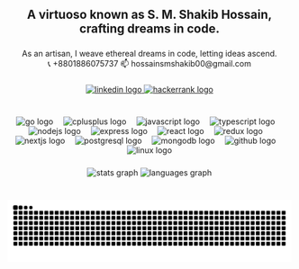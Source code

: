 ###

<h2 align="center">A virtuoso known as S. M. Shakib Hossain, crafting dreams in code.</h2>

###

<p align="center">As an artisan, I weave ethereal dreams in code, letting ideas ascend.<br> 📞 +8801886075737 📫 hossainsmshakib00@gmail.com</p>

###

<div align="center">
  <a href="https://www.linkedin.com/in/hossainsmshakib/" target="_blank">
    <img src="https://raw.githubusercontent.com/maurodesouza/profile-readme-generator/master/src/assets/icons/social/linkedin/default.svg" width="52" height="40" alt="linkedin logo"  />
  </a>
  <a href="https://www.hackerrank.com/profile/_TheOne_" target="_blank">
    <img src="https://raw.githubusercontent.com/maurodesouza/profile-readme-generator/master/src/assets/icons/social/hackerrank/default.svg" width="52" height="40" alt="hackerrank logo"  />
  </a>
</div/>

###

<br clear="both">

<div align="center">
  <img src="https://skillicons.dev/icons?i=go" height="40" alt="go logo"  />
  <img width="10" />
  <img src="https://skillicons.dev/icons?i=cpp" height="40" alt="cplusplus logo"  />
  <img width="10" />
  <img src="https://skillicons.dev/icons?i=js" height="40" alt="javascript logo"  />
  <img width="10" />
  <img src="https://skillicons.dev/icons?i=ts" height="40" alt="typescript logo"  />
  <img width="10" />
  <img src="https://skillicons.dev/icons?i=nodejs" height="40" alt="nodejs logo"  />
  <img width="10" />
  <img src="https://skillicons.dev/icons?i=express" height="40" alt="express logo"  />
  <img width="10" />
  <img src="https://skillicons.dev/icons?i=react" height="40" alt="react logo"  />
  <img width="10" />
  <img src="https://skillicons.dev/icons?i=redux" height="40" alt="redux logo"  />
  <img width="10" />
  <img src="https://skillicons.dev/icons?i=nextjs" height="40" alt="nextjs logo"  />
  <img width="10" />
  <img src="https://skillicons.dev/icons?i=postgres" height="40" alt="postgresql logo"  />
  <img width="10" />
  <img src="https://skillicons.dev/icons?i=mongodb" height="40" alt="mongodb logo"  />
  <img width="10" />
  <img src="https://skillicons.dev/icons?i=github" height="40" alt="github logo"  />
  <img width="10" />
  <img src="https://skillicons.dev/icons?i=linux" height="40" alt="linux logo"  />
</div>

###

<div align="center">
  <img src="https://github-readme-stats.vercel.app/api?username=hossainsmshakib&hide_title=false&hide_rank=false&show_icons=true&include_all_commits=true&count_private=true&disable_animations=false&theme=vue-dark&locale=en&hide_border=true" height="150" alt="stats graph"  />
  <img src="https://github-readme-stats.vercel.app/api/top-langs?username=hossainsmshakib&locale=en&hide_title=false&layout=compact&card_width=320&langs_count=6&theme=vue-dark&hide_border=true" height="150" alt="languages graph"  />
</div>

###

<br clear="both">

<img src="https://raw.githubusercontent.com/hossainsmshakib/hossainsmshakib/output/snake.svg" alt="Snake animation" />

###
